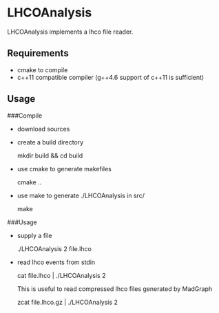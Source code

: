 LHCOAnalysis
============

LHCOAnalysis implements a lhco file reader.

Requirements
------------
* cmake to compile
* c++11 compatible compiler (g++4.6 support of c++11 is sufficient)

Usage
-----
###Compile
* download sources
* create a build directory

    mkdir build && cd build

* use cmake to generate makefiles

    cmake ..

* use make to generate ./LHCOAnalysis in src/

    make


###Usage
* supply a file

    ./LHCOAnalysis 2 file.lhco

* read lhco events from stdin

    cat file.lhco | ./LHCOAnalysis 2
    
  This is useful to read compressed lhco files generated by MadGraph
  
    zcat file.lhco.gz | ./LHCOAnalysis 2
    
